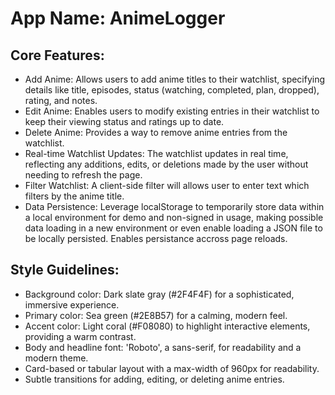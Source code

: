 # **App Name**: AnimeLogger

## Core Features:

- Add Anime: Allows users to add anime titles to their watchlist, specifying details like title, episodes, status (watching, completed, plan, dropped), rating, and notes.
- Edit Anime: Enables users to modify existing entries in their watchlist to keep their viewing status and ratings up to date.
- Delete Anime: Provides a way to remove anime entries from the watchlist.
- Real-time Watchlist Updates: The watchlist updates in real time, reflecting any additions, edits, or deletions made by the user without needing to refresh the page.
- Filter Watchlist: A client-side filter will allows user to enter text which filters by the anime title.
- Data Persistence: Leverage localStorage to temporarily store data within a local environment for demo and non-signed in usage, making possible data loading in a new environment or even enable loading a JSON file to be locally persisted. Enables persistance accross page reloads.

## Style Guidelines:

- Background color: Dark slate gray (#2F4F4F) for a sophisticated, immersive experience.
- Primary color: Sea green (#2E8B57) for a calming, modern feel.
- Accent color: Light coral (#F08080) to highlight interactive elements, providing a warm contrast.
- Body and headline font: 'Roboto', a sans-serif, for readability and a modern theme.
- Card-based or tabular layout with a max-width of 960px for readability.
- Subtle transitions for adding, editing, or deleting anime entries.